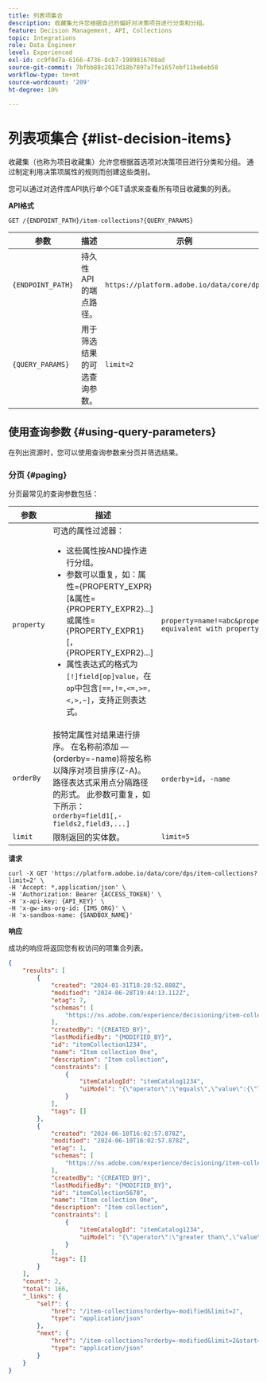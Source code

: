 ```yaml
---
title: 列表项集合
description: 收藏集允许您根据自己的偏好对决策项目进行分类和分组。
feature: Decision Management, API, Collections
topic: Integrations
role: Data Engineer
level: Experienced
exl-id: cc9f0d7a-6166-4736-8cb7-1989816708ad
source-git-commit: 7bfbb88c2817d18b7897a7fe1657ebf11be6eb58
workflow-type: tm+mt
source-wordcount: '209'
ht-degree: 10%

---
```


# 列表项集合 {#list-decision-items}

收藏集（也称为项目收藏集）允许您根据首选项对决策项目进行分类和分组。 通过制定利用决策项属性的规则而创建这些类别。

您可以通过对选件库API执行单个GET请求来查看所有项目收藏集的列表。

**API格式**

```http
GET /{ENDPOINT_PATH}/item-collections?{QUERY_PARAMS}
```

| 参数 | 描述 | 示例 |
| --------- | ----------- | ------- |
| `{ENDPOINT_PATH}` | 持久性API的端点路径。 | `https://platform.adobe.io/data/core/dps` |
| `{QUERY_PARAMS}` | 用于筛选结果的可选查询参数。 | `limit=2` |

## 使用查询参数 {#using-query-parameters}

在列出资源时，您可以使用查询参数来分页并筛选结果。

### 分页 {#paging}

分页最常见的查询参数包括：

| 参数 | 描述 | 示例 |
| --------- | ----------- | ------- |
| `property` | 可选的属性过滤器： <ul><li>这些属性按AND操作进行分组。</li><li>参数可以重复，如：属性={PROPERTY_EXPR}[&amp;属性={PROPERTY_EXPR2}...]或属性={PROPERTY_EXPR1}[，{PROPERTY_EXPR2}...]</li><li>属性表达式的格式为`[!]field[op]value`，在`op`中包含`[==,!=,<=,>=,<,>,~]`，支持正则表达式。</li></ul> | `property=name!=abc&property=id~.*1234.*&property=description equivalent with property=name!=abc,id~.*1234.*,description.` |
| `orderBy` | 按特定属性对结果进行排序。 在名称前添加 — (orderby=-name)将按名称以降序对项目排序(Z-A)。 路径表达式采用点分隔路径的形式。 此参数可重复，如下所示： `orderby=field1[,-fields2,field3,...]` | `orderby=id`，`-name` |
| `limit` | 限制返回的实体数。 | `limit=5` |

**请求**

```shell
curl -X GET 'https://platform.adobe.io/data/core/dps/item-collections?limit=2' \
-H 'Accept: *,application/json' \
-H 'Authorization: Bearer {ACCESS_TOKEN}' \
-H 'x-api-key: {API_KEY}' \
-H 'x-gw-ims-org-id: {IMS_ORG}' \
-H 'x-sandbox-name: {SANDBOX_NAME}'
```

**响应**

成功的响应将返回您有权访问的项集合列表。

```json
{
    "results": [
        {
            "created": "2024-01-31T18:28:52.888Z",
            "modified": "2024-06-28T19:44:13.112Z",
            "etag": 7,
            "schemas": [
                "https://ns.adobe.com/experience/decisioning/item-collection;version=1.2"
            ],
            "createdBy": "{CREATED_BY}",
            "lastModifiedBy": "{MODIFIED_BY}",
            "id": "itemCollection1234",
            "name": "Item collection One",
            "description": "Item collection",
            "constraints": [
                {
                    "itemCatalogId": "itemCatalog1234",
                    "uiModel": "{\"operator\":\"equals\",\"value\":{\"left\":\"_experience.decisioning.decisionitem.itemName\",\"right\":\"Some offer item\"}}"
                }
            ],
            "tags": []
        },
        {
            "created": "2024-06-10T16:02:57.878Z",
            "modified": "2024-06-10T16:02:57.878Z",
            "etag": 1,
            "schemas": [
                "https://ns.adobe.com/experience/decisioning/item-collection;version=1.2"
            ],
            "createdBy": "{CREATED_BY}",
            "lastModifiedBy": "{MODIFIED_BY}",
            "id": "itemCollection5678",
            "name": "Item collection One",
            "description": "Item collection",
            "constraints": [
                {
                    "itemCatalogId": "itemCatalog1234",
                    "uiModel": "{\"operator\":\"greater than\",\"value\":{\"left\":\"_<imsOrg>.some_integer\",\"right\":100}}"
                }
            ],
            "tags": []
        }
    ],
    "count": 2,
    "total": 166,
    "_links": {
        "self": {
            "href": "/item-collections?orderby=-modified&limit=2",
            "type": "application/json"
        },
        "next": {
            "href": "/item-collections?orderby=-modified&limit=2&start=2024-06-04T23:37:33.980Z",
            "type": "application/json"
        }
    }
}
```
